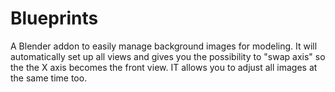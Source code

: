 # Blueprints
A Blender addon to easily manage background images for modeling. It will automatically set up all views and gives you the possibility to "swap axis" so the the X axis becomes the front view. IT allows you to adjust all images at the same time too.
